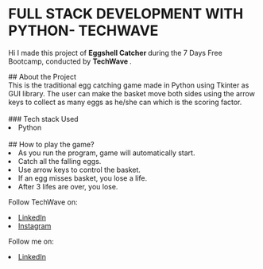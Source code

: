 # FULL STACK DEVELOPMENT WITH PYTHON- TECHWAVE 
Hi I made this project of <b>Eggshell Catcher </b> during the 7 Days Free Bootcamp, conducted by <b> TechWave
</b>.
<br>
<div>
## About the Project
<br>
This is the traditional egg catching game made in Python using Tkinter as GUI library. The user can make the basket move both sides using the arrow keys to collect as many eggs as he/she can which is the scoring factor.
</div>

<br>
<div>
### Tech stack Used
<li>Python
</div>
<br>
## How to play the game?
<li>As you run the program, game will automatically start.
<li>Catch all the falling eggs.
<li>Use arrow keys to control the basket.
<li>If an egg misses basket, you lose a life.
<li>After 3 lifes are over, you lose.
<br>



Follow TechWave on: 
<li><a href=
"https://www.linkedin.com/company/techwave-courses/">LinkedIn</a>
<li><a href=
"https://www.instagram.com/techwave.courses/">Instagram</a>

Follow me on: 
<li><a
href=
"http://www.linkedin.com/in/himanikhurana">LinkedIn</a>
